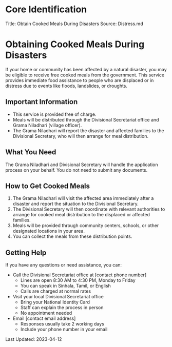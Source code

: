 # Core Identification
Title: Obtain Cooked Meals During Disasters
Source: Distress.md

# Obtaining Cooked Meals During Disasters

If your home or community has been affected by a natural disaster, you may be eligible to receive free cooked meals from the government. This service provides immediate food assistance to people who are displaced or in distress due to events like floods, landslides, or droughts.

## Important Information

- This service is provided free of charge.
- Meals will be distributed through the Divisional Secretariat office and Grama Niladhari (village officer).
- The Grama Niladhari will report the disaster and affected families to the Divisional Secretary, who will then arrange for meal distribution.

## What You Need

The Grama Niladhari and Divisional Secretary will handle the application process on your behalf. You do not need to submit any documents.

## How to Get Cooked Meals

1. The Grama Niladhari will visit the affected area immediately after a disaster and report the situation to the Divisional Secretary.
2. The Divisional Secretary will then coordinate with relevant authorities to arrange for cooked meal distribution to the displaced or affected families.
3. Meals will be provided through community centers, schools, or other designated locations in your area.
4. You can collect the meals from these distribution points.

## Getting Help

If you have any questions or need assistance, you can:

- Call the Divisional Secretariat office at [contact phone number]
    - Lines are open 8:30 AM to 4:30 PM, Monday to Friday
    - You can speak in Sinhala, Tamil, or English
    - Calls are charged at normal rates
- Visit your local Divisional Secretariat office
    - Bring your National Identity Card
    - Staff can explain the process in person
    - No appointment needed
- Email [contact email address]
    - Responses usually take 2 working days
    - Include your phone number in your email

Last Updated: 2023-04-12